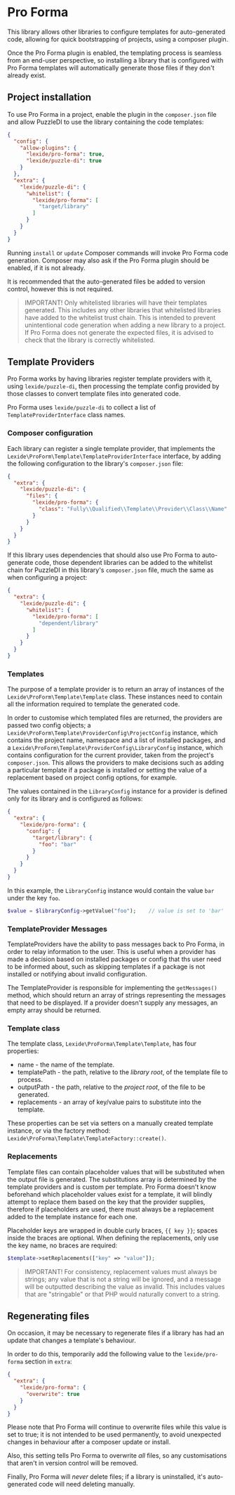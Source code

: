 # Pro Forma

This library allows other libraries to configure templates for auto-generated code, allowing for quick bootstrapping of 
projects, using a composer plugin.

Once the Pro Forma plugin is enabled, the templating process is seamless from an end-user perspective, so installing a
library that is configured with Pro Forma templates will automatically generate those files if they don't already exist.

## Project installation

To use Pro Forma in a project, enable the plugin in the `composer.json` file and allow PuzzleDI to use the library
containing the code templates:

```json
{
  "config": {
    "allow-plugins": {
      "lexide/pro-forma": true,
      "lexide/puzzle-di": true
    }
  },
  "extra": {
    "lexide/puzzle-di": {
      "whitelist": {
        "lexide/pro-forma": [
          "target/library"
        ]
      }
    }
  }
}
```

Running `install` or `update` Composer commands will invoke Pro Forma code generation. 
Composer may also ask if the Pro Forma plugin should be enabled, if it is not already. 

It is recommended that the auto-generated files be added to version control, however this is not required.

> IMPORTANT! Only whitelisted libraries will have their templates generated. This includes any other libraries that 
> whitelisted libraries have added to the whitelist trust chain. This is intended to prevent unintentional code 
> generation when adding a new library to a project. If Pro Forma does not generate the expected files, it is 
> advised to check that the library is correctly whitelisted.

## Template Providers

Pro Forma works by having libraries register template providers with it, using `lexide/puzzle-di`, then processing the template config provided
by those classes to convert template files into generated code.

Pro Forma uses `lexide/puzzle-di` to collect a list of `TemplateProviderInterface` class names.

### Composer configuration

Each library can register a single template provider, that implements the 
`Lexide\ProForm\Template\TemplateProviderInterface` interface, by adding the following configuration to the library's
`composer.json` file:

```json
{
  "extra": {
    "lexide/puzzle-di": {
      "files": {
        "lexide/pro-forma": {
          "class": "Fully\\Qualified\\Template\\Provider\\Class\\Name"
        }
      }
    }
  }
}
```

If this library uses dependencies that should also use Pro Forma to auto-generate code, those dependent libraries can be 
added to the whitelist chain for PuzzleDI in this library's `composer.json` file, much the same as when 
configuring a project:

```json
{
  "extra": {
    "lexide/puzzle-di": {
      "whitelist": {
        "lexide/pro-forma": [
          "dependent/library"
        ]
      }
    }
  }
}
```

### Templates

The purpose of a template provider is to return an array of instances of the `Lexide\ProForm\Template\Template` class. 
These instances need to contain all the information required to template the generated code.

In order to customise which templated files are returned, the providers are passed two config objects; a 
`Lexide\ProForm\Template\ProviderConfig\ProjectConfig` instance, which contains the project name, namespace and a list of 
installed packages, and a `Lexide\ProForm\Template\ProviderConfig\LibraryConfig` instance, which contains configuration 
for the current provider, taken from the project's `composer.json`. This allows the providers to make decisions such as 
adding a particular template if a package is installed or setting the value of a replacement based on project config 
options, for example.

The values contained in the `LibraryConfig` instance for a provider is defined only for its library and is configured as 
follows:

```json
{
  "extra": {
    "lexide/pro-forma": {
      "config": {
        "target/library": {
          "foo": "bar"
        }
      }
    }
  }
}
```

In this example, the `LibraryConfig` instance would contain the value `bar` under the key `foo`.

```php
$value = $libraryConfig->getValue("foo");    // value is set to 'bar'
```

### TemplateProvider Messages

TemplateProviders have the ability to pass messages back to Pro Forma, in order to relay information to the user. This is
useful when a provider has made a decision based on installed packages or config that ths user need to be informed about,
such as skipping templates if a package is not installed or notifying about invalid configuration.

The TemplateProvider is responsible for implementing the `getMessages()` method, which should return an array of strings
representing the messages that need to be displayed. If a provider doesn't supply any messages, an empty array should be
returned.

### Template class

The template class, `Lexide\ProForma\Template\Template`, has four properties:

* name - the name of the template.
* templatePath - the path, relative to the _library root_, of the template file to process.
* outputPath - the path, relative to the _project root_, of the file to be generated.
* replacements - an array of key/value pairs to substitute into the template.

These properties can be set via setters on a manually created template instance, or via the factory method: 
`Lexide\ProForma\Template\TemplateFactory::create()`.

### Replacements

Template files can contain placeholder values that will be substituted when the output file is generated. The 
substitutions array is determined by the template providers and is custom per template. Pro Forma doesn't know beforehand
which placeholder values exist for a template, it will blindly attempt to replace them based on the key that the provider
supplies, therefore if placeholders are used, there must always be a replacement added to the template instance for each 
one.

Placeholder keys are wrapped in double curly braces, `{{ key }}`; spaces inside the braces are optional. When defining 
the replacements, only use the key name, no braces are required:

```php
$template->setReplacements(["key" => "value"]);
```

> IMPORTANT! For consistency, replacement values must always be strings; any value that is not a string will be ignored,
> and a message will be outputted describing the value as invalid. This includes values that are "stringable" or that PHP 
> would naturally convert to a string.

## Regenerating files

On occasion, it may be necessary to regenerate files if a library has had an update that changes a template's behaviour.

In order to do this, temporarily add the following value to the `lexide/pro-forma` section in `extra`:

```json
{
  "extra": {
    "lexide/pro-forma": {
      "overwrite": true
    }
  }
}
```

Please note that Pro Forma will continue to overwrite files while this value is set to true; it is not intended to be 
used permanently, to avoid unexpected changes in behaviour after a composer update or install.

Also, this setting tells Pro Forma to overwrite _all_ files, so any customisations that aren't in version control will 
be removed.

Finally, Pro Forma will _never_ delete files; if a library is uninstalled, it's auto-generated code will need deleting 
manually. 
